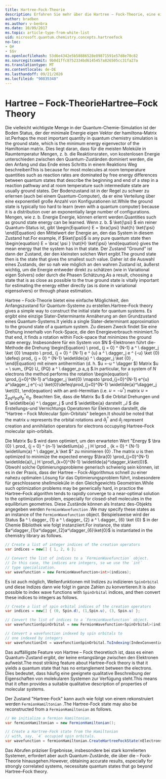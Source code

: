 ```yaml
---
title: Hartree-Fock-Theorie
description: Erfahren Sie mehr über die Hartree – Fock-Theorie, eine einfache Möglichkeit, den Anfangszustand für Quantum-Systeme zu erstellen.
author: bradben
ms.author: v-benbra
ms.date: 10/09/2017
ms.topic: article-type-from-white-list
uid: microsoft.quantum.chemistry.concepts.hartreefock
no-loc:
- Q#
- $$v
ms.openlocfilehash: 53d6e4342e5b58886528e89871591e57d8e70c82
ms.sourcegitcommit: 9b0d1ffc8752334bd6145457a826505cc31fa27a
ms.translationtype: MT
ms.contentlocale: de-DE
ms.lasthandoff: 09/21/2020
ms.locfileid: "90835348"
---
```

# <a name="hartreefock-theory"></a><span data-ttu-id="c9f48-103">Hartree – Fock-Theorie</span><span class="sxs-lookup"><span data-stu-id="c9f48-103">Hartree–Fock Theory</span></span>

<span data-ttu-id="c9f48-104">Die vielleicht wichtigste Menge in der Quantum-Chemie-Simulation ist der Boden Status, der der minimale Energie eigen Vektor der hamiltona-Matrix ist.</span><span class="sxs-lookup"><span data-stu-id="c9f48-104">Perhaps the most important quantity in quantum chemistry simulation is the ground state, which is the minimum energy eigenvector of the Hamiltonian matrix.</span></span>
<span data-ttu-id="c9f48-105">Dies liegt daran, dass für die meisten Moleküle in Raumtemperatur Mengen, z. b. die Reaktionsraten, von kostenlosen Energie unterschieden zwischen den Quantum-Zuständen dominiert werden, die den Anfang und das Ende eines Schritts in einem Reaktions Weg beschreiben</span><span class="sxs-lookup"><span data-stu-id="c9f48-105">This is because for most molecules at room temperature quantities such as reaction rates are dominated by free energy differences between quantum states that describe the beginning and end of a step in a reaction pathway and at room temperature such intermediate state are usually ground states.</span></span>
<span data-ttu-id="c9f48-106">Der Bodenzustand ist in der Regel zu schwer zu erlernen (auch bei einem Quantum-Computer), da er eine Verteilung über eine exponentiell große Anzahl von Konfigurationen ist.</span><span class="sxs-lookup"><span data-stu-id="c9f48-106">While the ground state is typically too hard to learn (even with a quantum computer) because it is a distribution over an exponentially large number of configurations.</span></span>
<span data-ttu-id="c9f48-107">Mengen, wie z. b. Energie Energie, können erlernt werden.</span><span class="sxs-lookup"><span data-stu-id="c9f48-107">Quantities such as ground state energy can be learned.</span></span>
<span data-ttu-id="c9f48-108">Wenn z. b. $ \ket{\psi} $ ein reiner Quantum-Status ist, gibt \begin{Equation} E = \bra{\psi} \hat{h} \ket{\psi} \end{Equation} den Mittelwert der Energie an, den das System in diesem Zustand hat.</span><span class="sxs-lookup"><span data-stu-id="c9f48-108">For example, if $\ket{\psi}$ is any pure quantum state then \begin{equation} E = \bra{ \psi } \hat{H} \ket{\psi} \end{equation} gives the mean energy that the system has in that state.</span></span>
<span data-ttu-id="c9f48-109">Der Zustand "Ground" ist dann der Zustand, der den kleinsten solchen Wert ergibt.</span><span class="sxs-lookup"><span data-stu-id="c9f48-109">The ground state then is the state that gives the smallest such value.</span></span> <span data-ttu-id="c9f48-110">Daher ist die Auswahl eines Zustands, der so nah wie möglich an den wahren Zustand ist, äußerst wichtig, um die Energie entweder direkt zu schätzen (wie in Variational eigen Solvers) oder durch die Phasen Schätzung.</span><span class="sxs-lookup"><span data-stu-id="c9f48-110">As a result, choosing a state that is as close as possible to the true ground state is vitally important for estimating the energy either directly (as is done in variational eigensolvers) or through phase estimation.</span></span>

<span data-ttu-id="c9f48-111">Hartree – Fock-Theorie bietet eine einfache Möglichkeit, den Anfangszustand für Quantum-Systeme zu erstellen.</span><span class="sxs-lookup"><span data-stu-id="c9f48-111">Hartree–Fock theory gives a simple way to construct the initial state for quantum systems.</span></span> <span data-ttu-id="c9f48-112">Es ergibt eine einzige Slater-Determinante Annäherung an den Grundzustand eines Quantum-Systems.</span><span class="sxs-lookup"><span data-stu-id="c9f48-112">It yields a single Slater-determinant approximation to the ground state of a quantum system.</span></span> <span data-ttu-id="c9f48-113">Zu diesem Zweck findet Sie eine Drehung innerhalb von Fock-Space, die den Energieverbrauch minimiert.</span><span class="sxs-lookup"><span data-stu-id="c9f48-113">To that end, it finds a rotation within Fock-space that minimizes the ground state energy.</span></span> <span data-ttu-id="c9f48-114">Insbesondere für ein System von $N $-Elektronen führt die-Methode die Drehung \begin{Equation} \ prod_ {j = 0} ^ {N-1} a ^ \ dagger_j \ket {0} \mapsto \ prod_ {j = 0} ^ {N-1} e ^ {u} a ^ \ dagger_j e ^ {-u} \ket {0} \defeq\ prod_ {j = 0} ^ {N-1} \widetilde{a} ^ \ dagger_j \ket {0} , \end{Equation} mit einem antihermitian (d. h. $u =-u ^ \dagger $) Matrix $u = \ sum_ {PQ} U_ {PQ} a ^ \ dagger_p a_q $.</span><span class="sxs-lookup"><span data-stu-id="c9f48-114">In particular, for a system of $N$ electrons the method performs the rotation \begin{equation} \prod_{j=0}^{N-1} a^\dagger_j \ket{0} \mapsto \prod_{j=0}^{N-1} e^{u} a^\dagger_j e^{-u} \ket{0}\defeq\prod_{j=0}^{N-1}  \widetilde{a}^\dagger_j  \ket{0}, \end{equation} with an anti-Hermitian (i.e. $u= -u^\dagger$) matrix $u = \sum_{pq} u_{pq} a^\dagger_p a_q$.</span></span> <span data-ttu-id="c9f48-115">Beachten Sie, dass die Matrix $u $ die Orbital Drehungen und $ \widetilbe{a} ^ \ dagger_j $ und $ \widetilbe{a} darstellt _J $ die Erstellungs-und Vernichtungs Operatoren für Elektronen darstellt, die "Hartree – Fock Molecular Spin-Orbitals" belegen.</span><span class="sxs-lookup"><span data-stu-id="c9f48-115">It should be noted that the matrix $u$ represents the orbital rotations and $\widetilde{a}^\dagger_j$ and $\widetilde{a}_j$ represent creation and annihilation operators for electrons occupying Hartree–Fock molecular spin-orbitals.</span></span>


<span data-ttu-id="c9f48-116">Die Matrix $u $ wird dann optimiert, um den erwarteten Wert "Energy $ \bra {0} \ prod_ {j = 0} ^ {n-1} \widetilum{a} \_ j H \prod \_ {k = 0} ^ {N-1} \widetilum{a} ^ \ dagger_k \ket $" zu minimieren {0} .</span><span class="sxs-lookup"><span data-stu-id="c9f48-116">The matrix $u$ is then optimized to minimize the expected energy $\bra{0} \prod_{j=0}^{N-1}  \widetilde{a}\_j  H \prod\_{k=0}^{N-1}  \widetilde{a}^\dagger_k\ket{0}$.</span></span> <span data-ttu-id="c9f48-117">Obwohl solche Optimierungsprobleme generisch schwierig sein können, ist es in der Praxis, dass der Hartree – Fock-Algorithmus schnell zu einer nahezu optimalen Lösung für das Optimierungsproblem führt, insbesondere für geschlossene shellmoleküle in den Gleichgewichts Geometrien.</span><span class="sxs-lookup"><span data-stu-id="c9f48-117">While such optimization problems may be generically hard, in practice the Hartree–Fock algorithm tends to rapidly converge to a near-optimal solution to the optimization problem, especially for closed-shell molecules in the equilibrium geometries.</span></span> <span data-ttu-id="c9f48-118">Diese Zustände können als Instanz des-Objekts angegeben werden `FermionWavefunction` .</span><span class="sxs-lookup"><span data-stu-id="c9f48-118">We may specify these states as an instance of the `FermionWavefunction` object.</span></span> <span data-ttu-id="c9f48-119">Beispielsweise wird der Status $a ^ \ dagger_ {1} a ^ \ dagger_ {2} a ^ \ dagger_ {6} \ket {0} $ in der Chemie Bibliothek wie folgt instanziiert.</span><span class="sxs-lookup"><span data-stu-id="c9f48-119">For instance, the state $a^\dagger_{1}a^\dagger_{2}a^\dagger_{6}\ket{0}$ is instantiated in the chemistry library as follows.</span></span>
```csharp
// Create a list of integer indices of the creation operators
var indices = new[] { 1, 2, 6 };

// Convert the list of indices to a `FermionWavefunction` object.
// In this case, the indices are integers, so we use the `int`
// type specialization.
var wavefunction = new FermionWavefunction<int>(indices);
```
<span data-ttu-id="c9f48-120">Es ist auch möglich, Wellenfunktionen mit Indizes zu indizieren `SpinOrbital` und diese Indizes dann wie folgt in ganze Zahlen zu konvertieren.</span><span class="sxs-lookup"><span data-stu-id="c9f48-120">It is also possible to index wave functions with `SpinOrbital` indices, and then convert these indices to integers as follows.</span></span>
```csharp
// Create a list of spin orbital indices of the creation operators
var indices = new[] { (0, Spin.d), (1,Spin.u), (3, Spin.u) };

// Convert the list of indices to a `FermionWavefunction` object.
var wavefunctionSpinOrbital = new FermionWavefunction<SpinOrbital>(indices.ToSpinOrbitals());

// Convert a wavefunction indexed by spin orbitals to
// one indexed by integers
var wavefunctionInt = wavefunctionSpinOrbital.ToIndexing(IndexConvention.UpDown);
```

<span data-ttu-id="c9f48-121">Das auffälligste Feature von Hartree – Fock theoretisch ist, dass es einen Quantum-Zustand ergibt, der keine entangslänge zwischen den Elektronen aufweist.</span><span class="sxs-lookup"><span data-stu-id="c9f48-121">The most striking feature about Hartree–Fock theory is that it yields a quantum state that has no entanglement between the electrons.</span></span>
<span data-ttu-id="c9f48-122">Dies bedeutet, dass häufig eine geeignete qualitative Beschreibung der Eigenschaften von molekularen Systemen zur Verfügung steht.</span><span class="sxs-lookup"><span data-stu-id="c9f48-122">This means that it often provides a suitable qualitative description of properties of molecular systems.</span></span> 

<span data-ttu-id="c9f48-123">Der Zustand "Hartree-Fock" kann auch wie folgt von einem rekonstruiert werden `FermionHamiltonian`  .</span><span class="sxs-lookup"><span data-stu-id="c9f48-123">The Hartree-Fock state may also be reconstructed from a `FermionHamiltonian`  as follows.</span></span>
```csharp
// We initialize a fermion Hamiltonian.
var fermionHamiltonian = new FermionHamiltonian();

// Create a Hartree-Fock state from the Hamiltonian 
// with, say, `4` occupied spin orbitals.
var wavefunction = fermionHamiltonian.CreateHartreeFockState(nElectrons: 4);
```

<span data-ttu-id="c9f48-124">Das Abrufen präziser Ergebnisse, insbesondere bei stark korrelierten Systemen, erfordert aber auch Quantum-Zustände, die über die – Fock-Theorie hinausgehen.</span><span class="sxs-lookup"><span data-stu-id="c9f48-124">However, obtaining accurate results, especially for strongly correlated systems, necessitate quantum states that go beyond Hartree–Fock theory.</span></span>

